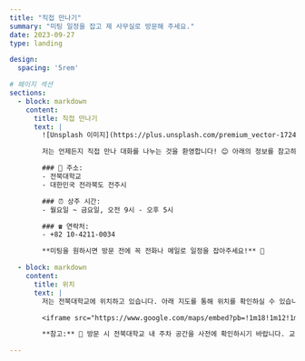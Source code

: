 ```yaml
---
title: "직접 만나기"
summary: "미팅 일정을 잡고 제 사무실로 방문해 주세요."
date: 2023-09-27
type: landing

design:
  spacing: '5rem'

# 페이지 섹션
sections:
  - block: markdown
    content:
      title: 직접 만나기
      text: |
        ![Unsplash 이미지](https://plus.unsplash.com/premium_vector-1724337938223-43ee3daa958b?q=80&w=2360&auto=format&fit=crop&ixlib=rb-4.0.3&ixid=M3wxMjA3fDB8MHxwaG90by1wYWdlfHx8fGVufDB8fHx8fA%3D%3D)

        저는 언제든지 직접 만나 대화를 나누는 것을 환영합니다! 😊 아래의 정보를 참고하여 미팅 일정을 예약하고, 저를 찾아주세요!

        ### 📍 주소:
        - 전북대학교
        - 대한민국 전라북도 전주시

        ### ⏰ 상주 시간:
        - 월요일 ~ 금요일, 오전 9시 - 오후 5시

        ### ☎️ 연락처:
        - +82 10-4211-0034

        **미팅을 원하시면 방문 전에 꼭 전화나 메일로 일정을 잡아주세요!** 📅

  - block: markdown
    content:
      title: 위치
      text: |
        저는 전북대학교에 위치하고 있습니다. 아래 지도를 통해 위치를 확인하실 수 있습니다: 🗺️

        <iframe src="https://www.google.com/maps/embed?pb=!1m18!1m12!1m3!1d3234.121321274898!2d127.13188817640166!3d35.84602857253448!2m3!1f0!2f0!3f0!3m2!1i1024!2i768!4f13.1!3m3!1m2!1s0x35702330dc920b9d%3A0x1d0d425396006646!2z7KCE67aB64yA7ZWZ6rWQIOqzteqzvOuMgO2VmSA37Zi46rSA!5e0!3m2!1sko!2skr!4v1727352748409!5m2!1sko!2skr" width="600" height="450" style="border:0;" allowfullscreen="" loading="lazy" referrerpolicy="no-referrer-when-downgrade"></iframe>

        **참고:** 🚗 방문 시 전북대학교 내 주차 공간을 사전에 확인하시기 바랍니다. 교내 주차는 제한될 수 있으며, 주차권 구매가 필요할 수 있습니다.

---
```


